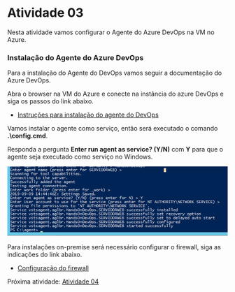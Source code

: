 # Atividade 03

Nesta atividade vamos configurar o Agente do Azure DevOps na VM no Azure.

### Instalação do Agente do Azure DevOps

Para a instalação do Agente do DevOps vamos seguir a documentação do Azure DevOps.

Abra o browser na VM do Azure e conecte na instância do azure DevOps e siga os passos do link abaixo.

- [Instruções para instalação do agente do DevOps](https://docs.microsoft.com/en-us/azure/devops/pipelines/agents/v2-windows?view=azure-devops)

Vamos instalar o agente como serviço, então será executado o comando **.\config.cmd**.

Responda a pergunta **Enter run agent as service? (Y/N)** com **Y** para que o agente seja executado como serviço no Windows.

![agente](../imagens/agent1.png)

Para instalações on-premise será necessário configurar o firewall, siga as indicações do link abaixo.

- [Configuração do firewall](https://docs.microsoft.com/en-us/azure/devops/pipelines/agents/v2-windows?view=azure-devops#im-running-a-firewall-and-my-code-is-in-azure-repos-what-urls-does-the-agent-need-to-communicate-with)

Próxima atividade: [Atividade 04](atividades/04-atividade.md)